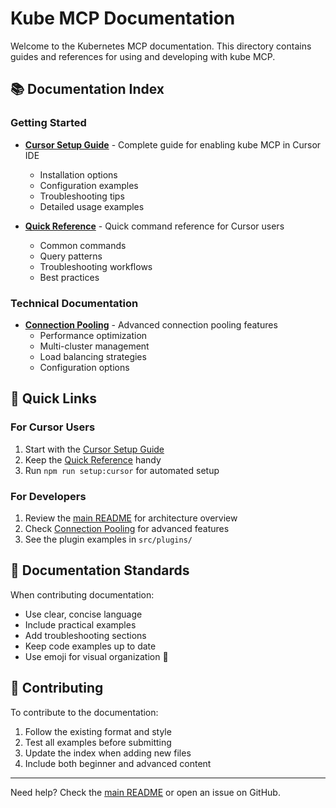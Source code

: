 # Kube MCP Documentation

Welcome to the Kubernetes MCP documentation. This directory contains guides and references for using and developing with kube MCP.

## 📚 Documentation Index

### Getting Started
- **[Cursor Setup Guide](CURSOR_SETUP.md)** - Complete guide for enabling kube MCP in Cursor IDE
  - Installation options
  - Configuration examples
  - Troubleshooting tips
  - Detailed usage examples

- **[Quick Reference](CURSOR_QUICK_REFERENCE.md)** - Quick command reference for Cursor users
  - Common commands
  - Query patterns
  - Troubleshooting workflows
  - Best practices

### Technical Documentation
- **[Connection Pooling](ConnectionPooling.md)** - Advanced connection pooling features
  - Performance optimization
  - Multi-cluster management
  - Load balancing strategies
  - Configuration options

## 🎯 Quick Links

### For Cursor Users
1. Start with the [Cursor Setup Guide](CURSOR_SETUP.md)
2. Keep the [Quick Reference](CURSOR_QUICK_REFERENCE.md) handy
3. Run `npm run setup:cursor` for automated setup

### For Developers
1. Review the [main README](../README.md) for architecture overview
2. Check [Connection Pooling](ConnectionPooling.md) for advanced features
3. See the plugin examples in `src/plugins/`

## 📝 Documentation Standards

When contributing documentation:
- Use clear, concise language
- Include practical examples
- Add troubleshooting sections
- Keep code examples up to date
- Use emoji for visual organization 🎨

## 🤝 Contributing

To contribute to the documentation:
1. Follow the existing format and style
2. Test all examples before submitting
3. Update the index when adding new files
4. Include both beginner and advanced content

---

Need help? Check the [main README](../README.md) or open an issue on GitHub.
